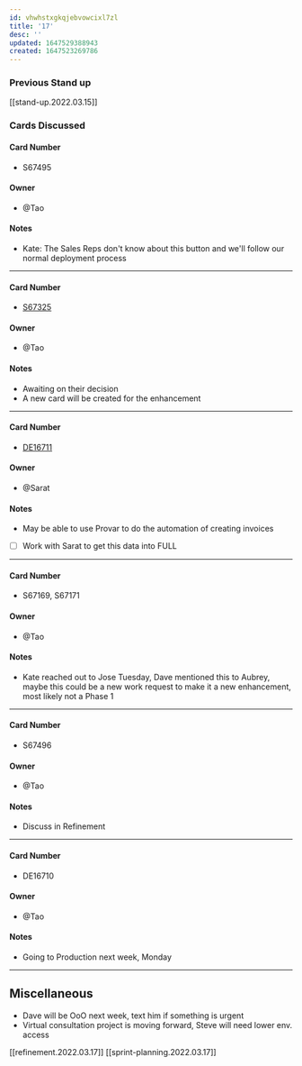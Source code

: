 ```yaml
---
id: vhwhstxgkqjebvowcixl7zl
title: '17'
desc: ''
updated: 1647529388943
created: 1647523269786
---
```


### Previous Stand up
[[stand-up.2022.03.15]]

### Cards Discussed
#### Card Number
- S67495 
#### Owner
- @Tao 
#### Notes
- Kate: The Sales Reps don't know about this button and we'll follow our normal deployment process 
---
#### Card Number
- [S67325](https://rally1.rallydev.com/#/117070905740d/teamboard?view=3f2cc321-e7f8-4e13-aac7-7461bf66a431&detail=/userstory/624256499307)
#### Owner
- @Tao
#### Notes
- Awaiting on their decision
- A new card will be created for the enhancement
---
#### Card Number
- [DE16711](https://rally1.rallydev.com/#/117070905740d/teamboard?view=3f2cc321-e7f8-4e13-aac7-7461bf66a431&detail=/defect/627277591765)
#### Owner
- @Sarat
#### Notes
- May be able to use Provar to do the automation of creating invoices
- [ ] Work with Sarat to get this data into FULL
---
#### Card Number
- S67169, S67171
#### Owner
- @Tao 
#### Notes
- Kate reached out to Jose Tuesday, Dave mentioned this to Aubrey, maybe this could be a new work request to make it a new enhancement, most likely not a Phase 1 
---
#### Card Number
- S67496
#### Owner
- @Tao
#### Notes
- Discuss in Refinement
---
#### Card Number
- DE16710
#### Owner
- @Tao
#### Notes
- Going to Production next week, Monday
---
## Miscellaneous
- Dave will be OoO next week, text him if something is urgent 
- Virtual consultation project is moving forward, Steve will need lower env. access

[[refinement.2022.03.17]]
[[sprint-planning.2022.03.17]]